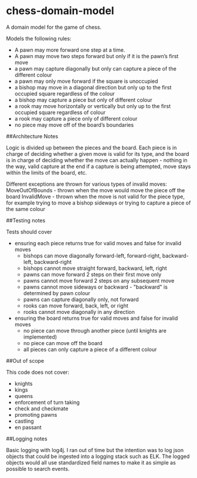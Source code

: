 # chess-domain-model
A domain model for the game of chess.

Models the following rules:
  - A pawn may more forward one step at a time. 
  - A pawn may move two steps forward but only if it is the pawn’s first move
  - a pawn may capture diagonally but only can capture a piece of the different colour
  - a pawn may only move forward if the square is unoccupied
  - a bishop may move in a diagonal direction but only up to the first occupied square regardless of the colour
  - a bishop may capture a piece but only of different colour
  - a rook may move horizontally or vertically but only up to the first occupied square regardless of colour
  - a rook may capture a piece only of different colour
  - no piece may move off of the board’s boundaries
  
##Architecture Notes

Logic is divided up between the pieces and the board. Each piece is in charge of deciding whether a given move is valid for its type, and the board is in charge of deciding whether the move can actually happen - nothing in the way, valid capture at the end if a capture is being attempted, move stays within the limits of the board, etc.

Different exceptions are thrown for various types of invalid moves:
MoveOutOfBounds - thrown when the move would move the piece off the board 
InvalidMove - thrown when the move is not valid for the piece type, for example trying to move a bishop sideways or trying to capture a piece of the same colour

##Testing notes

Tests should cover 
- ensuring each piece returns true for valid moves and false for invalid moves
    - bishops can move diagonally forward-left, forward-right, backward-left, backward-right
    - bishops cannot move straight forward, backward, left, right
    - pawns can move forward 2 steps on their first move only
    - pawns cannot move forward 2 steps on any subsequent move
    - pawns cannot move sideways or backward - "backward" is determined by pawn colour
    - pawns can capture diagonally only, not forward
    - rooks can move forward, back, left, or right
    - rooks cannot move diagonally in any direction
- ensuring the board returns true for valid moves and false for invalid moves
    - no piece can move through another piece (until knights are implemented)
    - no piece can move off the board
    - all pieces can only capture a piece of a different colour
    
##Out of scope

This code does not cover:
- knights
- kings
- queens
- enforcement of turn taking
- check and checkmate
- promoting pawns
- castling
- en passant
  

##Logging notes

Basic logging with log4j. I ran out of time but the intention was to log json objects that could be ingested into a logging stack such as ELK. The logged objects would all use standardized field names to make it as simple as possible to search events.
 